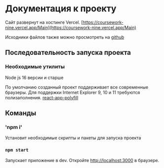 # Документация к проекту

Сайт развернут на хостинге Vercel. [https://coursework-nine.vercel.app/Main](https://coursework-nine.vercel.app/Main)

Исходники файлов также можно просмотреть на [github](https://github.com/AlexBae2/KR)

## Последовательность запуска проекта

### Необходимые утилиты

Node js 16 версии и старше

По умолчанию созданный проект поддерживает все современные браузеры. Для поддержки Internet Explorer 9, 10 и 11 требуются полизаполнения.
[react-app-polyfill](https://github.com/facebook/create-react-app/blob/main/packages/react-app-polyfill/README.md)



## Команды

### 'npm i'

Установит необходимые скрипты и пакеты для запуска проекта

### `npm start`

Запускает приложение в dev.
Откройте [http://localhost:3000](http://localhost:3000) в браузере.

